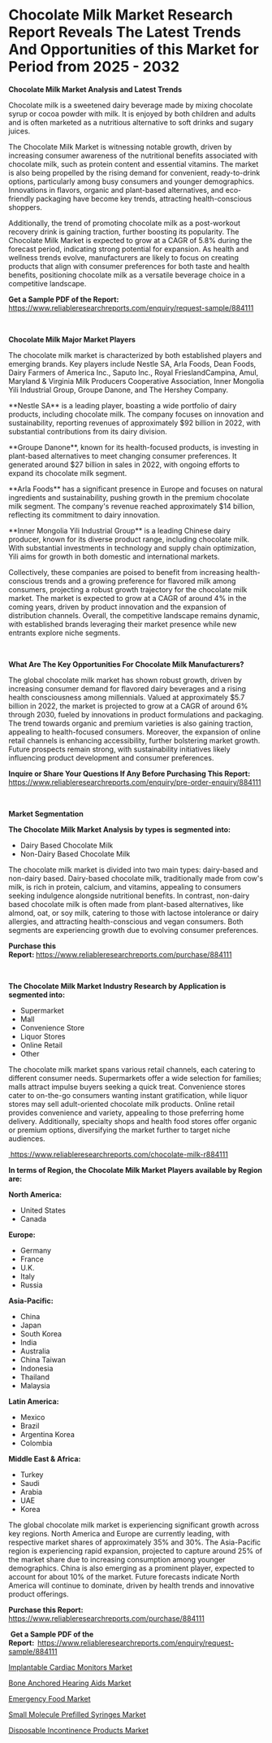 <p><h1>Chocolate Milk Market Research Report Reveals The Latest Trends And Opportunities of this Market for Period from 2025 - 2032</h1></p><p><strong>Chocolate Milk Market Analysis and Latest Trends</strong></p>
<p><p>Chocolate milk is a sweetened dairy beverage made by mixing chocolate syrup or cocoa powder with milk. It is enjoyed by both children and adults and is often marketed as a nutritious alternative to soft drinks and sugary juices. </p><p>The Chocolate Milk Market is witnessing notable growth, driven by increasing consumer awareness of the nutritional benefits associated with chocolate milk, such as protein content and essential vitamins. The market is also being propelled by the rising demand for convenient, ready-to-drink options, particularly among busy consumers and younger demographics. Innovations in flavors, organic and plant-based alternatives, and eco-friendly packaging have become key trends, attracting health-conscious shoppers.</p><p>Additionally, the trend of promoting chocolate milk as a post-workout recovery drink is gaining traction, further boosting its popularity. The Chocolate Milk Market is expected to grow at a CAGR of 5.8% during the forecast period, indicating strong potential for expansion. As health and wellness trends evolve, manufacturers are likely to focus on creating products that align with consumer preferences for both taste and health benefits, positioning chocolate milk as a versatile beverage choice in a competitive landscape.</p></p>
<p><strong>Get a Sample PDF of the Report:&nbsp;</strong> <a href="https://www.reliableresearchreports.com/enquiry/request-sample/884111?utm_campaign=2662&utm_medium=2&utm_source=Github&utm_content=ia&utm_term=07042025&utm_id=chocolate-milk">https://www.reliableresearchreports.com/enquiry/request-sample/884111</a></p>
<p>&nbsp;</p>
<p><strong>Chocolate Milk Major Market Players</strong></p>
<p><p>The chocolate milk market is characterized by both established players and emerging brands. Key players include Nestle SA, Arla Foods, Dean Foods, Dairy Farmers of America Inc., Saputo Inc., Royal FrieslandCampina, Amul, Maryland & Virginia Milk Producers Cooperative Association, Inner Mongolia Yili Industrial Group, Groupe Danone, and The Hershey Company.</p><p>**Nestle SA** is a leading player, boasting a wide portfolio of dairy products, including chocolate milk. The company focuses on innovation and sustainability, reporting revenues of approximately $92 billion in 2022, with substantial contributions from its dairy division.</p><p>**Groupe Danone**, known for its health-focused products, is investing in plant-based alternatives to meet changing consumer preferences. It generated around $27 billion in sales in 2022, with ongoing efforts to expand its chocolate milk segment.</p><p>**Arla Foods** has a significant presence in Europe and focuses on natural ingredients and sustainability, pushing growth in the premium chocolate milk segment. The company's revenue reached approximately $14 billion, reflecting its commitment to dairy innovation.</p><p>**Inner Mongolia Yili Industrial Group** is a leading Chinese dairy producer, known for its diverse product range, including chocolate milk. With substantial investments in technology and supply chain optimization, Yili aims for growth in both domestic and international markets.</p><p>Collectively, these companies are poised to benefit from increasing health-conscious trends and a growing preference for flavored milk among consumers, projecting a robust growth trajectory for the chocolate milk market. The market is expected to grow at a CAGR of around 4% in the coming years, driven by product innovation and the expansion of distribution channels. Overall, the competitive landscape remains dynamic, with established brands leveraging their market presence while new entrants explore niche segments.</p></p>
<p>&nbsp;</p>
<p><strong>What Are The Key Opportunities For Chocolate Milk Manufacturers?</strong></p>
<p><p>The global chocolate milk market has shown robust growth, driven by increasing consumer demand for flavored dairy beverages and a rising health consciousness among millennials. Valued at approximately $5.7 billion in 2022, the market is projected to grow at a CAGR of around 6% through 2030, fueled by innovations in product formulations and packaging. The trend towards organic and premium varieties is also gaining traction, appealing to health-focused consumers. Moreover, the expansion of online retail channels is enhancing accessibility, further bolstering market growth. Future prospects remain strong, with sustainability initiatives likely influencing product development and consumer preferences.</p></p>
<p><strong>Inquire or Share Your Questions If Any Before Purchasing This Report:</strong> <a href="https://www.reliableresearchreports.com/enquiry/pre-order-enquiry/884111?utm_campaign=2662&utm_medium=2&utm_source=Github&utm_content=ia&utm_term=07042025&utm_id=chocolate-milk">https://www.reliableresearchreports.com/enquiry/pre-order-enquiry/884111</a></p>
<p>&nbsp;</p>
<p><strong>Market Segmentation</strong></p>
<p><strong>The Chocolate Milk Market Analysis by types is segmented into:</strong></p>
<p><ul><li>Dairy Based Chocolate Milk</li><li>Non-Dairy Based Chocolate Milk</li></ul></p>
<p><p>The chocolate milk market is divided into two main types: dairy-based and non-dairy based. Dairy-based chocolate milk, traditionally made from cow's milk, is rich in protein, calcium, and vitamins, appealing to consumers seeking indulgence alongside nutritional benefits. In contrast, non-dairy based chocolate milk is often made from plant-based alternatives, like almond, oat, or soy milk, catering to those with lactose intolerance or dairy allergies, and attracting health-conscious and vegan consumers. Both segments are experiencing growth due to evolving consumer preferences.</p></p>
<p><strong>Purchase this Report:&nbsp;</strong><a href="https://www.reliableresearchreports.com/purchase/884111?utm_campaign=2662&utm_medium=2&utm_source=Github&utm_content=ia&utm_term=07042025&utm_id=chocolate-milk">https://www.reliableresearchreports.com/purchase/884111</a></p>
<p>&nbsp;</p>
<p><strong>The Chocolate Milk Market Industry Research by Application is segmented into:</strong></p>
<p><ul><li>Supermarket</li><li>Mall</li><li>Convenience Store</li><li>Liquor Stores</li><li>Online Retail</li><li>Other</li></ul></p>
<p><p>The chocolate milk market spans various retail channels, each catering to different consumer needs. Supermarkets offer a wide selection for families; malls attract impulse buyers seeking a quick treat. Convenience stores cater to on-the-go consumers wanting instant gratification, while liquor stores may sell adult-oriented chocolate milk products. Online retail provides convenience and variety, appealing to those preferring home delivery. Additionally, specialty shops and health food stores offer organic or premium options, diversifying the market further to target niche audiences.</p></p>
<p><a href="https://www.reliableresearchreports.com/chocolate-milk-r884111?utm_campaign=2662&utm_medium=2&utm_source=Github&utm_content=ia&utm_term=07042025&utm_id=chocolate-milk">&nbsp;https://www.reliableresearchreports.com/chocolate-milk-r884111</a></p>
<p><strong>In terms of Region, the Chocolate Milk Market Players available by Region are:</strong></p>
<p>
    <p> <strong> North America: </strong>
        <ul>
            <li>United States</li>
            <li>Canada</li>
        </ul>
        </p> 
    <p> <strong> Europe: </strong>
        <ul>
            <li>Germany</li>
            <li>France</li>
            <li>U.K.</li>
            <li>Italy</li>
            <li>Russia</li>
        </ul>
        </p> 
    <p> <strong> Asia-Pacific: </strong>
        <ul>
            <li>China</li>
            <li>Japan</li>
            <li>South Korea</li>
            <li>India</li>
            <li>Australia</li>
            <li>China Taiwan</li>
            <li>Indonesia</li>
            <li>Thailand</li>
            <li>Malaysia</li>
        </ul>
        </p> 
    <p> <strong> Latin America: </strong>
        <ul>
            <li>Mexico</li>
            <li>Brazil</li>
            <li>Argentina Korea</li>
            <li>Colombia</li>
        </ul>
        </p> 
    <p> <strong> Middle East & Africa: </strong>
        <ul>
            <li>Turkey</li>
            <li>Saudi</li>
            <li>Arabia</li>
            <li>UAE</li>
            <li>Korea</li>
        </ul>
    </p>
    </p>
<p><p>The global chocolate milk market is experiencing significant growth across key regions. North America and Europe are currently leading, with respective market shares of approximately 35% and 30%. The Asia-Pacific region is experiencing rapid expansion, projected to capture around 25% of the market share due to increasing consumption among younger demographics. China is also emerging as a prominent player, expected to account for about 10% of the market. Future forecasts indicate North America will continue to dominate, driven by health trends and innovative product offerings.</p></p>
<p><strong>Purchase this Report: </strong><a href="https://www.reliableresearchreports.com/purchase/884111?utm_campaign=2662&utm_medium=2&utm_source=Github&utm_content=ia&utm_term=07042025&utm_id=chocolate-milk">https://www.reliableresearchreports.com/purchase/884111</a></p>
<p>&nbsp;<strong>Get a Sample PDF of the Report:&nbsp;&nbsp;</strong><a href="https://www.reliableresearchreports.com/enquiry/request-sample/884111?utm_campaign=2662&utm_medium=2&utm_source=Github&utm_content=ia&utm_term=07042025&utm_id=chocolate-milk">https://www.reliableresearchreports.com/enquiry/request-sample/884111</a></p>
<p><strong></strong></p>
<p><p><a href="https://www.linkedin.com/pulse/global-implantable-cardiac-monitors-market-insights-size-aolrf?utm_campaign=2662&utm_medium=2&utm_source=Github&utm_content=ia&utm_term=07042025&utm_id=chocolate-milk">Implantable Cardiac Monitors Market</a></p><p><a href="https://www.linkedin.com/pulse/revenue-projections-bone-anchored-hearing-aids-market-arkwe?utm_campaign=2662&utm_medium=2&utm_source=Github&utm_content=ia&utm_term=07042025&utm_id=chocolate-milk">Bone Anchored Hearing Aids Market</a></p><p><a href="https://github.com/rushanday/Market-Research-Report-List-1/blob/main/emergency-food-market.md?utm_campaign=2662&utm_medium=2&utm_source=Github&utm_content=ia&utm_term=07042025&utm_id=chocolate-milk">Emergency Food Market</a></p><p><a href="https://www.linkedin.com/pulse/small-molecule-prefilled-syringes-market-expected-grow-g9erf?utm_campaign=2662&utm_medium=2&utm_source=Github&utm_content=ia&utm_term=07042025&utm_id=chocolate-milk">Small Molecule Prefilled Syringes Market</a></p><p><a href="https://www.linkedin.com/pulse/detailed-report-disposable-incontinence-products-market-j46oc?utm_campaign=2662&utm_medium=2&utm_source=Github&utm_content=ia&utm_term=07042025&utm_id=chocolate-milk">Disposable Incontinence Products Market</a></p></p>